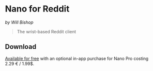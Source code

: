 # Nano for Reddit

_by Will Bishop_

> The wrist-based Reddit client


## Download
[Available for free](https://apps.apple.com/app/nano-for-reddit/id1344097185) with an optional in-app purchase for Nano Pro costing 2.29 € / 1.99$.